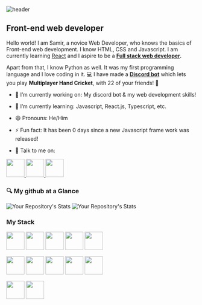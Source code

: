 <!-- ## Hi there, I'm Samir 👋 -->
![header](https://capsule-render.vercel.app/api?type=waving&color=0:FFEBB7,100:0081B4&text=Hi%20There!%20I%27m%20Samir!%F0%9F%91%8B&animation=twinkling&fontSize=50)

Front-end web developer
-----------------------

Hello world! I am Samir, a novice Web Developer, who knows the basics of Front-end web development. I know HTML, CSS and Javascript. I am currently learning [React](https://reactjs.org/) and I aspire to be a **[Full stack web developer](https://www.freecodecamp.org/news/what-is-a-fullstack-developer/).** 

Apart from that, I know Python as well. It was my first programming language and I love coding in it. 💻
I have made a **[Discord bot](https://top.gg/bot/753191385296928808)** which lets you play **Multiplayer Hand Cricket**, with 22 of your friends! 🏏

- 🔭 I’m currently working on: My discord bot & my web development skills!
- 🌱 I’m currently learning: Javascript, React.js, Typescript, etc.
- 😄 Pronouns: He/Him
- ⚡ Fun fact: It has been 0 days since a new Javascript frame work was released! 

- 💬 Talk to me on: 
<p>
<a href="https://www.linkedin.com/in/samir-mishra-497284137/">
<img src="https://cdn.jsdelivr.net/gh/devicons/devicon/icons/linkedin/linkedin-original.svg" style="width:48px;height:auto;"/>
</a>

<a href="https://samirmishra27.hashnode.dev/">
<img src="https://cdn.hashnode.com/res/hashnode/image/upload/v1611902473383/CDyAuTy75.png?auto=compress" style="width:48px;height:auto;"/>
</a>

<a href="https://discord.com/users/278094147901194242">
<img src="https://assets-global.website-files.com/6257adef93867e50d84d30e2/636e0a69f118df70ad7828d4_icon_clyde_blurple_RGB.svg" style="width:48px;height:auto;">
</a>
</p>

### 🔍 My github at a Glance
![Your Repository's Stats](https://github-readme-stats.vercel.app/api/top-langs/?username=SamirMishra27&theme=blue-green)
![Your Repository's Stats](https://github-readme-stats.vercel.app/api?username=SamirMishra27&show_icons=true)

<!-- ![Your Repository's StatsYour Repository's Stats](https://github-profile-summary-cards.vercel.app/api/cards/profile-details?username=SamirMishra27&theme=vue)	

![Your Repository's Stats](https://github-profile-trophy.vercel.app/?username=SamirMishra27)	-->

### My Stack
<p>
<img src="https://cdn.jsdelivr.net/gh/devicons/devicon/icons/html5/html5-original-wordmark.svg" style="width:48px;height:auto;"/>
<img src="https://cdn.jsdelivr.net/gh/devicons/devicon/icons/css3/css3-original-wordmark.svg" style="width:48px;height:auto;"/>
<img src="https://cdn.jsdelivr.net/gh/devicons/devicon/icons/javascript/javascript-original.svg" style="width:48px;height:auto;"/>
<img src="https://cdn.jsdelivr.net/gh/devicons/devicon/icons/tailwindcss/tailwindcss-plain.svg" style="width:48px;height:auto;"/>
<img src="https://cdn.jsdelivr.net/gh/devicons/devicon/icons/react/react-original.svg" style="width:48px;height:auto;"/>
</p>
<p>

<img src="https://cdn.jsdelivr.net/gh/devicons/devicon/icons/python/python-original.svg" style="width:48px;height:auto;"/>
<img src="https://cdn.jsdelivr.net/gh/devicons/devicon/icons/ubuntu/ubuntu-plain-wordmark.svg" style="width:48px;height:auto;"/>
<img src="https://cdn.jsdelivr.net/gh/devicons/devicon/icons/vscode/vscode-original.svg" style="width:48px;height:auto;"/>
<img src="https://cdn.jsdelivr.net/gh/devicons/devicon/icons/appwrite/appwrite-original.svg" style="width:48px;height:auto;"/>
<img src="https://cdn.jsdelivr.net/gh/devicons/devicon/icons/git/git-original-wordmark.svg" style="width:48px;height:auto;"/>
</p>

<p>
<img src="https://cdn.jsdelivr.net/gh/devicons/devicon/icons/mongodb/mongodb-original.svg" style="width:48px;height:auto;"/>
<img src="https://cdn.jsdelivr.net/gh/devicons/devicon/icons/sqlite/sqlite-original.svg" style="width:48px;height:auto;"/>
</p>
